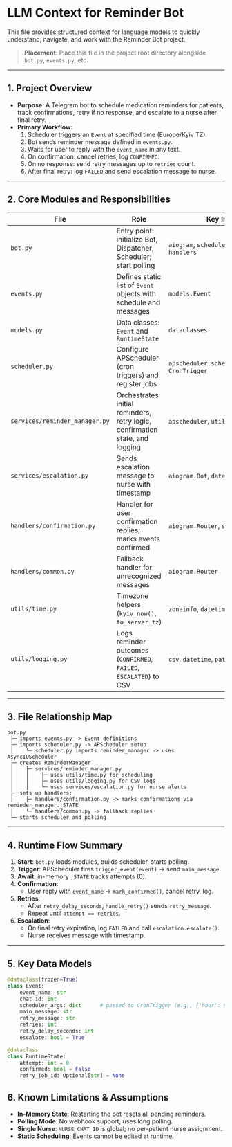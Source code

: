 # LLM Context for Reminder Bot

This file provides structured context for language models to quickly understand, navigate, and work with the Reminder Bot project.

> **Placement**: Place this file in the project root directory alongside `bot.py`, `events.py`, etc.

---

## 1. Project Overview
 
- **Purpose**: A Telegram bot to schedule medication reminders for patients, track confirmations, retry if no response, and escalate to a nurse after final retry.
- **Primary Workflow**:
  1. Scheduler triggers an `Event` at specified time (Europe/Kyiv TZ).
  2. Bot sends reminder message defined in `events.py`.
  3. Waits for user to reply with the `event_name` in any text.
  4. On confirmation: cancel retries, log `CONFIRMED`.
  5. On no response: send retry messages up to `retries` count.
  6. After final retry: log `FAILED` and send escalation message to nurse.

---

## 2. Core Modules and Responsibilities

| File                           | Role                                                                         | Key Imports/Dependencies                                         |
| ------------------------------ | ---------------------------------------------------------------------------- | ---------------------------------------------------------------- |
| `bot.py`                       | Entry point: initialize Bot, Dispatcher, Scheduler; start polling            | `aiogram`, `scheduler.create_scheduler`, `events`, `handlers`    |
| `events.py`                    | Defines static list of `Event` objects with schedule and messages            | `models.Event`                                                   |
| `models.py`                    | Data classes: `Event` and `RuntimeState`                                     | `dataclasses`                                                    |
| `scheduler.py`                 | Configure APScheduler (cron triggers) and register jobs                      | `apscheduler.schedulers.asyncio.AsyncIOScheduler`, `CronTrigger` |
| `services/reminder_manager.py` | Orchestrates initial reminders, retry logic, confirmation state, and logging | `apscheduler`, `utils.time`, `utils.logging`, `escalation`       |
| `services/escalation.py`       | Sends escalation message to nurse with timestamp                             | `aiogram.Bot`, `datetime`, `utils.logging`                       |
| `handlers/confirmation.py`     | Handler for user confirmation replies; marks events confirmed                | `aiogram.Router`, `services.reminder_manager._STATE`             |
| `handlers/common.py`           | Fallback handler for unrecognized messages                                   | `aiogram.Router`                                                 |
| `utils/time.py`                | Timezone helpers (`kyiv_now()`, `to_server_tz`)                              | `zoneinfo`, `datetime`                                           |
| `utils/logging.py`             | Logs reminder outcomes (`CONFIRMED`, `FAILED`, `ESCALATED`) to CSV           | `csv`, `datetime`, `pathlib`                                     |

---

## 3. File Relationship Map

```
bot.py
 ├─ imports events.py -> Event definitions
 ├─ imports scheduler.py -> APScheduler setup
 │    └─ scheduler.py imports reminder_manager -> uses AsyncIOScheduler
 ├─ creates ReminderManager
 │    ├─ services/reminder_manager.py
 │    │    ├─ uses utils/time.py for scheduling
 │    │    ├─ uses utils/logging.py for CSV logs
 │    │    └─ uses services/escalation.py for nurse alerts
 ├─ sets up handlers:
 │    ├─ handlers/confirmation.py -> marks confirmations via reminder_manager._STATE
 │    └─ handlers/common.py -> fallback replies
 └─ starts scheduler and polling
```

---

## 4. Runtime Flow Summary

1. **Start**: `bot.py` loads modules, builds scheduler, starts polling.
2. **Trigger**: APScheduler fires `trigger_event(event)` -> send `main_message`.
3. **Await**: in-memory `_STATE` tracks attempts (0).
4. **Confirmation**:
   - User reply with `event_name` → `mark_confirmed()`, cancel retry, log.
5. **Retries**:
   - After `retry_delay_seconds`, `handle_retry()` sends `retry_message`.
   - Repeat until `attempt == retries`.
6. **Escalation**:
   - On final retry expiration, log `FAILED` and call `escalation.escalate()`.
   - Nurse receives message with timestamp.

---

## 5. Key Data Models

```python
@dataclass(frozen=True)
class Event:
    event_name: str
    chat_id: int
    scheduler_args: dict      # passed to CronTrigger (e.g., {'hour': 9, 'minute': 0})
    main_message: str
    retry_message: str
    retries: int
    retry_delay_seconds: int
    escalate: bool = True

@dataclass
class RuntimeState:
    attempt: int = 0
    confirmed: bool = False
    retry_job_id: Optional[str] = None
```


## 6. Known Limitations & Assumptions

- **In-Memory State**: Restarting the bot resets all pending reminders.
- **Polling Mode**: No webhook support; uses long polling.
- **Single Nurse**: `NURSE_CHAT_ID` is global; no per-patient nurse assignment.
- **Static Scheduling**: Events cannot be edited at runtime.

